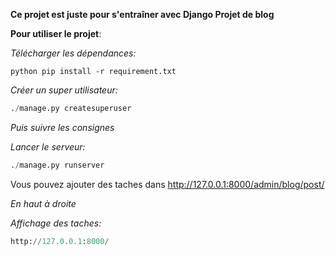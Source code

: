**Ce projet est juste pour s'entraîner avec Django
Projet de blog**

**Pour utiliser le projet**:

_Télécharger les dépendances:_
```
python pip install -r requirement.txt
```

_Créer un super utilisateur:_
```python
./manage.py createsuperuser
```
_Puis suivre les consignes_

_Lancer le serveur:_
```python
./manage.py runserver
```

Vous pouvez ajouter des taches dans http://127.0.0.1:8000/admin/blog/post/

_En haut à droite_

_Affichage des taches:_
```python
http://127.0.0.1:8000/
```




